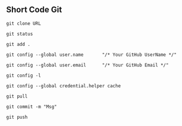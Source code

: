## Short Code Git
    git clone URL 

    git status 

    git add . 

    git config --global user.name       "/* Your GitHub UserName */" 

    git config --global user.email      "/* Your GitHub Email */" 

    git config -l 

    git config --global credential.helper cache 

    git pull 

    git commit -m "Msg" 

    git push 
    

